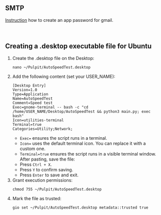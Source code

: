## SMTP
[Instruction](https://itsupport.umd.edu/itsupport?id=kb_article_view&sysparm_article=KB0015112) how to create an app password for gmail.
</br></br></br>

## Creating a .desktop executable file for Ubuntu
1. Create the .desktop file on the Desktop:
   ```
   nano ~/Pulpit/AutoSpeedTest.desktop
   ```
2. Add the following content (set your USER_NAME):
   ```
   [Desktop Entry]
   Version=1.0
   Type=Application
   Name=AutoSpeedTest
   Comment=Speed test
   Exec=gnome-terminal -- bash -c "cd /home/USER_NAME/Desktop/AutoSpeedTest && python3 main.py; exec bash"
   Icon=utilities-terminal
   Terminal=true
   Categories=Utility;Network;
   ```
   * `Exec=` ensures the script runs in a terminal.
   * `Icon=` uses the default terminal icon. You can replace it with a custom one.
   * `Terminal=true` ensures the script runs in a visible terminal window.\
   After pasting, save the file:
   * Press `Ctrl + X`.
   * Press `Y` to confirm saving.
   * Press `Enter` to save and exit.
4. Grant execution permissions:
   ```
   chmod 755 ~/Pulpit/AutoSpeedTest.desktop
   ```
5. Mark the file as trusted:
   ```
   gio set ~/Pulpit/AutoSpeedTest.desktop metadata::trusted true
   ```
   
